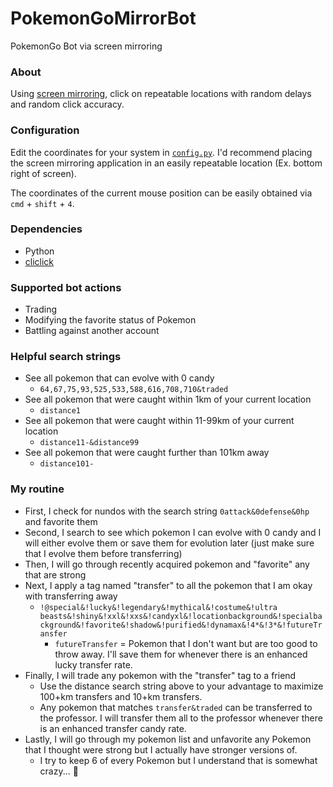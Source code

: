 # PokemonGoMirrorBot
PokemonGo Bot via screen mirroring

### About
Using [screen mirroring](https://support.apple.com/en-us/120421), click on repeatable locations with random delays and random click accuracy.

### Configuration
Edit the coordinates for your system in [`config.py`](config.py). I'd recommend placing the screen mirroring application in an easily repeatable location (Ex. bottom right of screen).

The coordinates of the current mouse position can be easily obtained via `cmd` + `shift` + `4`.
<!--
Some of the scripts use `Cliclick.get_color()`, which takes a screenshot, to make sure the scripts are on the expected screen. Disable the "Catch Card" notification as this notification can cause some scripts to fail.
* Pokeball (bottom center) -> Settings (top right) -> Notifications -> In-Game Notifications -> Catch Card -> Off

The easiest way to find out the color at a certain location is by using macOS's built in "Digital Color Meter.app".
-->

### Dependencies
* Python
* [cliclick](https://github.com/BlueM/cliclick)

### Supported bot actions
* Trading
* Modifying the favorite status of Pokemon
* Battling against another account

### Helpful search strings
* See all pokemon that can evolve with 0 candy
  * `64,67,75,93,525,533,588,616,708,710&traded`
* See all pokemon that were caught within 1km of your current location
  * `distance1`
* See all pokemon that were caught within 11-99km of your current location
  * `distance11-&distance99`
* See all pokemon that were caught further than 101km away
  * `distance101-`

### My routine
* First, I check for nundos with the search string `0attack&0defense&0hp` and favorite them
* Second, I search to see which pokemon I can evolve with 0 candy and I will either evolve them or save them for evolution later (just make sure that I evolve them before transferring)
* Then, I will go through recently acquired pokemon and "favorite" any that are strong
* Next, I apply a tag named "transfer" to all the pokemon that I am okay with transferring away
  * `!@special&!lucky&!legendary&!mythical&!costume&!ultra beasts&!shiny&!xxl&!xxs&!candyxl&!locationbackground&!specialbackground&!favorite&!shadow&!purified&!dynamax&!4*&!3*&!futureTransfer`
    * `futureTransfer` = Pokemon that I don't want but are too good to throw away. I'll save them for whenever there is an enhanced lucky transfer rate.
* Finally, I will trade any pokemon with the "transfer" tag to a friend
  * Use the distance search string above to your advantage to maximize 100+km transfers and 10+km transfers.
  * Any pokemon that matches `transfer&traded` can be transferred to the professor. I will transfer them all to the professor whenever there is an enhanced transfer candy rate.
* Lastly, I will go through my pokemon list and unfavorite any Pokemon that I thought were strong but I actually have stronger versions of.
  * I try to keep 6 of every Pokemon but I understand that is somewhat crazy... 😬
